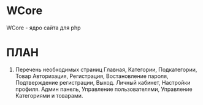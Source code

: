# WCore
WCore - ядро сайта для php


# ПЛАН
1. Перечень необходимых страниц
Главная, Категории, Подкатегории, Товар
Авторизация, Регистрация, Востановление пароля, Подтверждение регистрации, Выход.
Личный кабинет, Настройки профиля.
Админ панель, Управление пользователями, Управление Категориями и товарами.